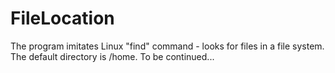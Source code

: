 FileLocation
============
The program imitates Linux "find" command - looks for files in a file system. 
The default directory is /home. To be continued...
